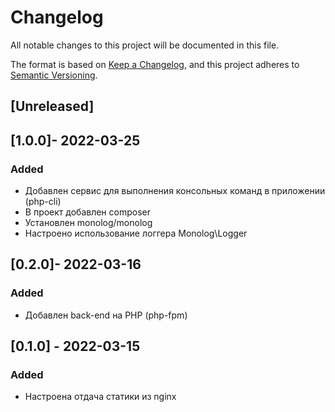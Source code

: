 # Changelog
All notable changes to this project will be documented in this file.

The format is based on [Keep a Changelog](https://keepachangelog.com/en/1.0.0/),
and this project adheres to [Semantic Versioning](https://semver.org/spec/v2.0.0.html).

## [Unreleased]

## [1.0.0]- 2022-03-25
### Added
- Добавлен сервис для выполнения консольных команд в приложении (php-cli)
- В проект добавлен composer
- Установлен monolog/monolog
- Настроено использование логгера Monolog\Logger


## [0.2.0]- 2022-03-16
### Added
- Добавлен back-end на PHP (php-fpm)

## [0.1.0] - 2022-03-15
### Added
- Настроена отдача статики из nginx


